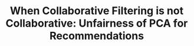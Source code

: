 ---
title: "When Collaborative Filtering is not Collaborative: Unfairness of PCA for Recommendations"
collection: preprints
permalink: /preprints/fair-pca
paperurl: '/files/papers/fair-pca-cf.pdf'
citation: "<b>D. Liu</b>, J. Baek, T. Eliassi-Rad. 2023. <i>When Collaborative Filtering is not Collaborative: Unfairness of PCA for Recommendations</i>."
---